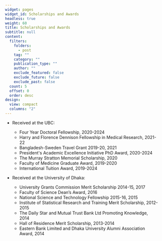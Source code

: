 ```yaml
---
widget: pages
widget_id: Scholarships and Awards
headless: true
weight: 60
title: Scholarships and Awards
subtitle: null
content:
  filters:
    folders:
      - post
    tag: ""
    category: ""
    publication_type: ""
    author: ""
    exclude_featured: false
    exclude_future: false
    exclude_past: false
  count: 5
  offset: 0
  order: desc
design:
  view: compact
  columns: "2"
---
```

* Received at the UBC: 
  * Four Year Doctoral Fellowship, 2020-2024
  * Harry and Florence Dennison Fellowship in Medical Research, 2021-22
  * Bangladesh-Sweden Travel Grant 2019-20, 2021
  * President's Academic Excellence Initiative PhD Award, 2020-2024
  * The Murray Stratton Memorial Scholarship, 2020
  * Faculty of Medicine Graduate Award, 2019-2020
  * International Tuition Award, 2019-2024

* Received at the University of Dhaka:
  * University Grants Commission Merit Scholarship 2014-15, 2017
  * Faculty of Science Dean’s Award, 2016
  * National Science and Technology Fellowship 2015-16, 2015
  * Institute of Statistical Research and Training Merit Scholarship, 2012-2015
  * The Daily Star and Mutual Trust Bank Ltd Promoting Knowledge, 2014
  * Hall of Residence Merit Scholarship, 2013-2014
  * Eastern Bank Limited and Dhaka University Alumni Association Award, 2014